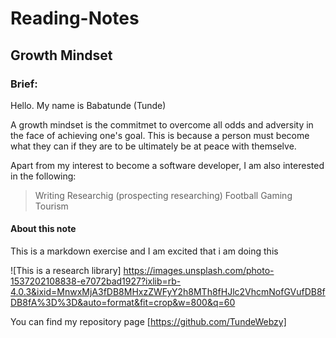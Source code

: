 # Reading-Notes

## Growth Mindset

### Brief:

Hello. My name is Babatunde (Tunde)

A growth mindset is the commitmet to overcome all odds and adversity in the face of achieving one's goal. This is because a person must become what they can if they are to be ultimately be at peace with themselve. 

Apart from my interest to become a software developer, I am also interested in the following:

> Writing
> Researchig (prospecting researching)
> Football
> Gaming
> Tourism

#### About this note

This is a markdown exercise and I am excited that i am doing this

![This is a research library] https://images.unsplash.com/photo-1537202108838-e7072bad1927?ixlib=rb-4.0.3&ixid=MnwxMjA3fDB8MHxzZWFyY2h8MTh8fHJlc2VhcmNofGVufDB8fDB8fA%3D%3D&auto=format&fit=crop&w=800&q=60

You can find my repository page [https://github.com/TundeWebzy]
